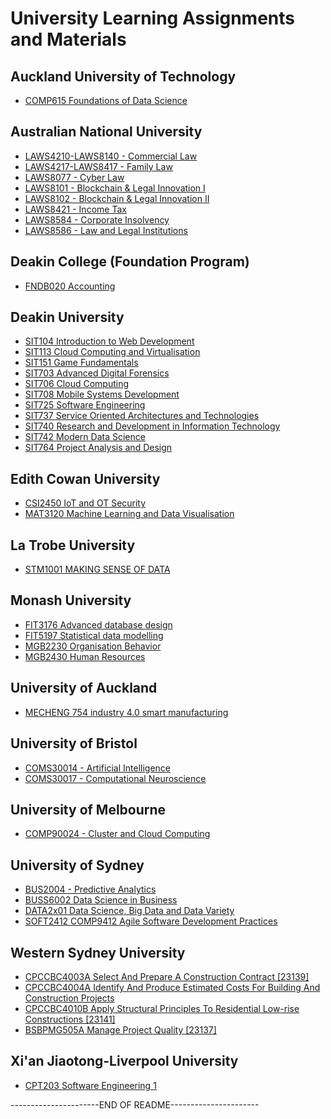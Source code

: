 # University Learning Assignments and Materials

## Auckland University of Technology

- [COMP615 Foundations of Data Science](COMP615%20%20Foundations%20of%20Data%20Science)

## Australian National University

- [LAWS4210-LAWS8140 - Commercial Law](LAWS4210-LAWS8140%20-%20Commercial%20Law)
- [LAWS4217-LAWS8417 - Family Law](LAWS4217-LAWS8417%20-%20Family%20Law)
- [LAWS8077 - Cyber Law](LAWS8077%20-%20Cyber%20Law)
- [LAWS8101 - Blockchain & Legal Innovation I](LAWS8101%20-%20Blockchain%20%26%20Legal%20Innovation%20I)
- [LAWS8102 - Blockchain & Legal Innovation II](LAWS8102%20-%20Blockchain%20%26%20Legal%20Innovation%20II)
- [LAWS8421 - Income Tax](LAWS8421%20-%20Income%20Tax)
- [LAWS8584 - Corporate Insolvency](LAWS8584%20-%20Corporate%20Insolvency)
- [LAWS8586 - Law and Legal Institutions](LAWS8586%20-%20Law%20and%20Legal%20Institutions)

## Deakin College (Foundation Program)

- [FNDB020 Accounting](FNDB020%20Accounting)

## Deakin University

- [SIT104 Introduction to Web Development](SIT104%20-%20Introduction%20to%20Web%20Development)
- [SIT113 Cloud Computing and Virtualisation](SIT113%20-%20Cloud%20Computing%20and%20Virtualisation)
- [SIT151 Game Fundamentals](SIT151%20Game%20Fundamentals)
- [SIT703 Advanced Digital Forensics](SIT703%20Advanced%20Digital%20Forensics)
- [SIT706 Cloud Computing](SIT706%20Cloud%20Computing)
- [SIT708 Mobile Systems Development](SIT708%20-%20Mobile%20Systems%20Development)
- [SIT725 Software Engineering](SIT725%20-%20Software%20Engineering)
- [SIT737 Service Oriented Architectures and Technologies](SIT737%20-%20Service%20Oriented%20Architectures%20and%20Technologies)
- [SIT740 Research and Development in Information Technology](SIT740%20-%20Research%20and%20Development%20in%20Information%20Technology)
- [SIT742 Modern Data Science](SIT742%20-%20Modern%20Data%20Science)
- [SIT764 Project Analysis and Design](SIT764%20-%20Project%20Analysis%20and%20Design)

## Edith Cowan University

- [CSI2450 IoT and OT Security](CSI2450%20IoT%20and%20OT%20Security)
- [MAT3120 Machine Learning and Data Visualisation](MAT3120%20Machine%20Learning%20and%20Data%20Visualisation)

## La Trobe University

- [STM1001 MAKING SENSE OF DATA](STM1001%20MAKING%20SENSE%20OF%20DATA)

## Monash University

- [FIT3176 Advanced database design](FIT3176%20Advanced%20database%20design)
- [FIT5197 Statistical data modelling](FIT5197%20Statistical%20data%20modelling)
- [MGB2230 Organisation Behavior](MGB2230%20Organisation%20Behavior)
- [MGB2430 Human Resources](MGB2430%20Human%20Resources)

## University of Auckland

- [MECHENG 754 industry 4.0 smart manufacturing](MECHENG%20754%20industry%204.0%20smart%20manufacturing)

## University of Bristol

- [COMS30014 - Artificial Intelligence](COMS30014%20-%20Artificial%20Intelligence)
- [COMS30017 - Computational Neuroscience](COMS30017%20-%20Computational%20Neuroscience)

## University of Melbourne

- [COMP90024 - Cluster and Cloud Computing](COMP90024%20-%20Cluster%20and%20Cloud%20Computing)

## University of Sydney

- [BUS2004 - Predictive Analytics](BUS2004%20-%20Predictive%20Analytics)
- [BUSS6002 Data Science in Business](BUSS6002%20Data%20Science%20in%20Business)
- [DATA2x01 Data Science, Big Data and Data Variety](DATA2x01%20Data%20Science%2C%20Big%20Data%20and%20Data%20Variety)
- [SOFT2412 COMP9412 Agile Software Development Practices](SOFT2412%20COMP9412%20Agile%20Software%20Development%20Practices)

## Western Sydney University

- [CPCCBC4003A Select And Prepare A Construction Contract [23139]](CPCCBC4003A%20Select%20And%20Prepare%20A%20Construction%20Contract%20%5B23139%5D)
- [CPCCBC4004A Identify And Produce Estimated Costs For Building And Construction Projects](CPCCBC4004A%20Identify%20And%20Produce%20Estimated%20Costs%20For%20Building%20And%20Construction%20Projects%20%5B23140%5D)
- [CPCCBC4010B Apply Structural Principles To Residential Low-rise Constructions [23141]](CPCCBC4010B%20Apply%20Structural%20Principles%20To%20Residential%20Low-rise%20Constructions%20%5B23141%5D)
- [BSBPMG505A Manage Project Quality [23137]](BSBPMG505A%20Manage%20Project%20Quality%20%5B23137%5D)

## Xi'an Jiaotong-Liverpool University

- [CPT203 Software Engineering 1](CPT203%20Software%20Engineering%201)

----------------------END OF README----------------------
